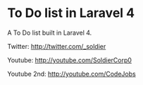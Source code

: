 To Do list in Laravel 4
=======================

A To Do list built in Laravel 4.

Twitter: http://twitter.com/_soldier

Youtube: http://youtube.com/SoldierCorp0

Youtube 2nd: http://youtube.com/CodeJobs
